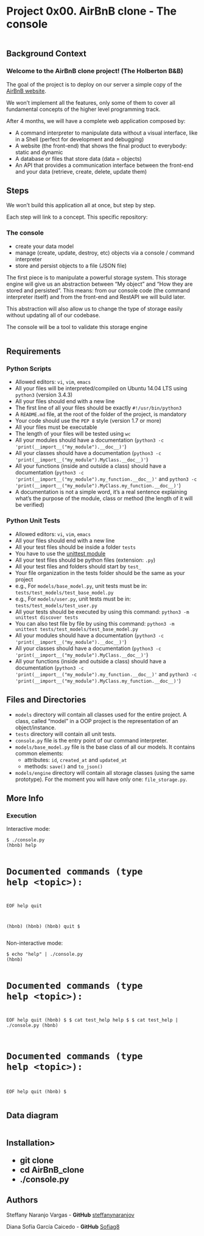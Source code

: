 <h1 class="gap">Project 0x00. AirBnB clone - The console</h1>

<p><img src="https://holbertonintranet.s3.amazonaws.com/uploads/medias/2018/6/65f4a1dd9c51265f49d0.png?X-Amz-Algorithm=AWS4-HMAC-SHA256&X-Amz-Credential=AKIARDDGGGOUWMNL5ANN%2F20201104%2Fus-east-1%2Fs3%2Faws4_request&X-Amz-Date=20201104T171512Z&X-Amz-Expires=86400&X-Amz-SignedHeaders=host&X-Amz-Signature=57083003b3adb1678eb58731caa707a14d314305ef9a616a3d7d9271985b0952" alt="" style="" /></p>

<h2>Background Context</h2>

<h3>Welcome to the AirBnB clone project! (The Holberton B&amp;B)</h3>
<p>The goal of the project is to deploy on our server a simple copy of the <a href="https://www.airbnb.com.co/?_set_bev_on_new_domain=1603893429_NTkyMTA3NDhiYTAy" title="AirBnB website" target="_blank">AirBnB website</a>.</p>

<p>We won&rsquo;t implement all the features, only some of them to cover all fundamental concepts of the higher level programming track.</p>

<p>After 4 months, we will have a complete web application composed by:</p>

<ul>
<li>A command interpreter to manipulate data without a visual interface, like in a Shell (perfect for development and debugging)</li>
<li>A website (the front-end) that shows the final product to everybody: static and dynamic</li>
<li>A database or files that store data (data = objects)</li>
<li>An API that provides a communication interface between the front-end and your data (retrieve, create, delete, update them)</li>
</ul>

<h2>Steps</h2>

<p>We won&rsquo;t build this application all at once, but step by step.</p>

<p>Each step will link to a concept. This specific repository:</p>

<h3>The console</h3>

<ul>
<li>create your data model</li>
<li>manage (create, update, destroy, etc) objects via a console / command interpreter</li>
<li>store and persist objects to a file (JSON file)</li>
</ul>

<p>The first piece is to manipulate a powerful storage system. This storage engine will give us an abstraction between &ldquo;My object&rdquo; and &ldquo;How they are stored and persisted&rdquo;. This means:
from our console code (the command interpreter itself) and from the front-end and RestAPI we will build later.

<p>This abstraction will also allow us to change the type of storage easily without updating all of our codebase.</p>

<p>The console will be a tool to validate this storage engine</p>

<p><img src="https://holbertonintranet.s3.amazonaws.com/uploads/medias/2018/6/815046647d23428a14ca.png?X-Amz-Algorithm=AWS4-HMAC-SHA256&X-Amz-Credential=AKIARDDGGGOUWMNL5ANN%2F20201104%2Fus-east-1%2Fs3%2Faws4_request&X-Amz-Date=20201104T172754Z&X-Amz-Expires=86400&X-Amz-SignedHeaders=host&X-Amz-Signature=ca50dc96b3ef59dae2bee1527ebb2b419f786e1e56b40dcfba0b9f7c760df8aa" alt="" style="" /></p>

<h2>Requirements</h2>

<h3>Python Scripts</h3>

<ul>
<li>Allowed editors: <code>vi</code>, <code>vim</code>, <code>emacs</code></li>
<li>All your files will be interpreted/compiled on Ubuntu 14.04 LTS using <code>python3</code> (version 3.4.3)</li>
<li>All your files should end with a new line</li>
<li>The first line of all your files should be exactly <code>#!/usr/bin/python3</code></li>
<li>A <code>README.md</code> file, at the root of the folder of the project, is mandatory</li>
<li>Your code should use the <code>PEP 8</code> style (version 1.7 or more)</li>
<li>All your files must be executable</li>
<li>The length of your files will be tested using <code>wc</code></li>
<li>All your modules should have a documentation (<code>python3 -c &#39;print(__import__(&quot;my_module&quot;).__doc__)&#39;</code>)</li>
<li>All your classes should have a documentation (<code>python3 -c &#39;print(__import__(&quot;my_module&quot;).MyClass.__doc__)&#39;</code>)</li>
<li>All your functions (inside and outside a class) should have a documentation (<code>python3 -c &#39;print(__import__(&quot;my_module&quot;).my_function.__doc__)&#39;</code> and <code>python3 -c &#39;print(__import__(&quot;my_module&quot;).MyClass.my_function.__doc__)&#39;</code>)</li>
<li>A documentation is not a simple word, it&rsquo;s a real sentence explaining what&rsquo;s the purpose of the module, class or method (the length of it will be verified)</li>
</ul>

<h3>Python Unit Tests</h3>

<ul>
<li>Allowed editors: <code>vi</code>, <code>vim</code>, <code>emacs</code></li>
<li>All your files should end with a new line</li>
<li>All your test files should be inside a folder <code>tests</code></li>
<li>You have to use the <a href="/rltoken/QX7d4D__xhOJIGIWZBp39g" title="unittest module" target="_blank">unittest module</a> </li>
<li>All your test files should be python files (extension: <code>.py</code>)</li>
<li>All your test files and folders should start by <code>test_</code></li>
<li>Your file organization in the tests folder should be the same as your project</li>
<li>e.g., For <code>models/base_model.py</code>, unit tests must be in: <code>tests/test_models/test_base_model.py</code></li>
<li>e.g., For <code>models/user.py</code>, unit tests must be in: <code>tests/test_models/test_user.py</code></li>
<li>All your tests should be executed by using this command: <code>python3 -m unittest discover tests</code></li>
<li>You can also test file by file by using this command: <code>python3 -m unittest tests/test_models/test_base_model.py</code></li>
<li>All your modules should have a documentation (<code>python3 -c &#39;print(__import__(&quot;my_module&quot;).__doc__)&#39;</code>)</li>
<li>All your classes should have a documentation (<code>python3 -c &#39;print(__import__(&quot;my_module&quot;).MyClass.__doc__)&#39;</code>)</li>
<li>All your functions (inside and outside a class) should have a documentation (<code>python3 -c &#39;print(__import__(&quot;my_module&quot;).my_function.__doc__)&#39;</code> and <code>python3 -c &#39;print(__import__(&quot;my_module&quot;).MyClass.my_function.__doc__)&#39;</code>)</li>
</ul>

<h2>Files and Directories</h2>
<ul>
<li><code>models</code> directory will contain all classes used for the entire project. A class, called &ldquo;model&rdquo; in a OOP project is the representation of an object/instance.</li>
<li><code>tests</code> directory will contain all unit tests.</li>
<li><code>console.py</code> file is the entry point of our command interpreter.</li>
<li><code>models/base_model.py</code> file is the base class of all our models. It contains common elements: 

<ul>
<li>attributes: <code>id</code>, <code>created_at</code> and <code>updated_at</code></li>
<li>methods: <code>save()</code> and <code>to_json()</code></li>
</ul></li>
<li><code>models/engine</code> directory will contain all storage classes (using the same prototype). For the moment you will have only one: <code>file_storage.py</code>.</li>
</ul>

<h2>More Info</h2>

<h3>Execution</h3>
<p>Interactive mode:</p>
<pre><code>$ ./console.py
(hbnb) help

Documented commands (type help &lt;topic&gt;):
========================================
EOF  help  quit

(hbnb)
(hbnb)
(hbnb) quit
$
</code></pre>

<p>Non-interactive mode:</p>
<pre><code>$ echo &quot;help&quot; | ./console.py
(hbnb)

Documented commands (type help &lt;topic&gt;):
========================================
EOF  help  quit
(hbnb) 
$
$ cat test_help
help
$
$ cat test_help | ./console.py
(hbnb)

Documented commands (type help &lt;topic&gt;):
========================================
EOF  help  quit
(hbnb) 
$
</code></pre>


<h2>Data diagram</h2>
<p><img src="https://holbertonintranet.s3.amazonaws.com/uploads/medias/2020/9/99e1a8f2be8c09d5ce5ac321e8cf39f0917f8db5.jpg?X-Amz-Algorithm=AWS4-HMAC-SHA256&X-Amz-Credential=AKIARDDGGGOUWMNL5ANN%2F20201104%2Fus-east-1%2Fs3%2Faws4_request&X-Amz-Date=20201104T172754Z&X-Amz-Expires=86400&X-Amz-SignedHeaders=host&X-Amz-Signature=386149c802af5f45dfe5ac353b0ddac504a823212712509ca8cf91eae3795bea" alt="" style="" /></p>


<h2>Installation>
<ul>
<li> git clone </li>
<li> cd AirBnB_clone </li>
<li> ./console.py </li>
</ul>


<h2 class="gap"> Authors </h2>
<p> Steffany Naranjo Vargas - <strong>GitHub</strong> <a href="https://github.com/steffanynaranjov">steffanynaranjov</a></p>
<p> Diana Sofía García Caicedo - <strong>GitHub</strong> <a href="https://github.com/Sofiag8">Sofiag8</a></p>
